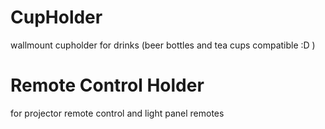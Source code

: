 # CupHolder
wallmount cupholder for drinks (beer bottles and tea cups compatible :D )

# Remote Control Holder
for projector remote control and light panel remotes
